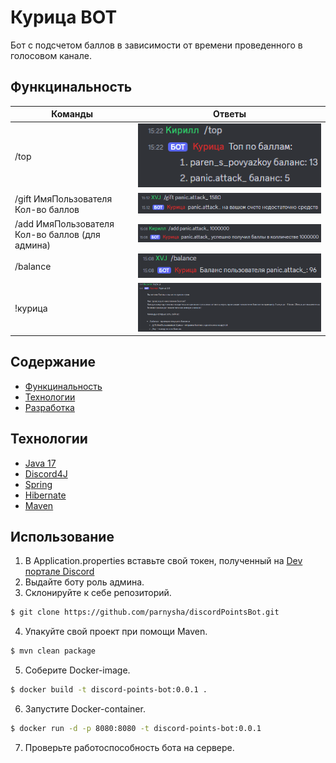 # Курица BOT
Бот с подсчетом баллов в зависимости от времени проведенного в голосовом канале.
## Функцинальность
| Команды                                         | Ответы                                 |
|-------------------------------------------------|----------------------------------------|
| /top                                            | ![top](PicturesREADME/top.png)         |
| /gift ИмяПользователя Кол-во баллов             | ![gift](PicturesREADME/gift.png)       |
| /add ИмяПользователя Кол-во баллов (для админа) | ![add](PicturesREADME/add.png)         |
| /balance                                        | ![balance](PicturesREADME/balance.png) |
| !курица                                         | ![kurica](PicturesREADME/kurica.png)   |
## Содержание
- [Функцинальность](#Функцинальность)
- [Технологии](#технологии)
- [Разработка](#разработка)

## Технологии
- [Java 17](https://www.java.com/ru/)
- [Discord4J](https://discord4j.com/)
- [Spring](https://spring.io/)
- [Hibernate](https://hibernate.org/)
- [Maven](https://maven.apache.org/)

## Использование
1. В Application.properties вставьте свой токен, полученный на [Dev портале Discord](https://discord.com/developers/applications)
2. Выдайте боту роль админа.
3. Склонируйте к себе репозиторий.
```sh
$ git clone https://github.com/parnysha/discordPointsBot.git 
```
4. Упакуйте свой проект при помощи Maven.
```sh
$ mvn clean package
```
5. Соберите Docker-image.
```sh
$ docker build -t discord-points-bot:0.0.1 .
```
6. Запустите Docker-container.
```sh
$ docker run -d -p 8080:8080 -t discord-points-bot:0.0.1
```
7. Проверьте работоспособность бота на сервере.
